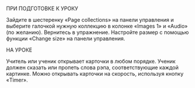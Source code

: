ПРИ ПОДГОТОВКЕ К УРОКУ

Зайдите в шестеренку «Page collections» на панели управления и выберите галочкой нужную коллекцию в колонке «Images 1» и «Audio» (по желанию). Вернитесь в упражнение. Настройте размер с помощью функции «Change size» на панели управления. 

НА УРОКЕ

Учитель или ученик открывает карточки в любом порядке. Ученик должен сказать или пропеть слова рэпа, соответствующие каждой картинке. Можно открывать карточки на скорость, используя кнопку «Timer».

